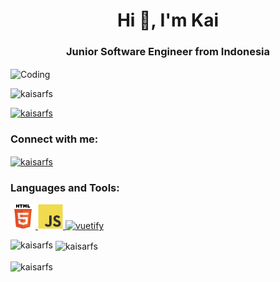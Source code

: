 <h1 align="center">Hi 👋, I'm Kai</h1>
<h3 align="center">Junior Software Engineer from Indonesia</h3>
<img align="center" alt="Coding" src="https://raw.githubusercontent.com/Schweinepriester/Schweinepriester/master/MeagerHardtofindAlbertosaurus-size_restricted.gif">

<p align="left"> <img src="https://komarev.com/ghpvc/?username=kaisarfs&label=Profile%20views&color=0e75b6&style=flat" alt="kaisarfs" /> </p>

<p align="left"> <a href="https://github.com/ryo-ma/github-profile-trophy"><img src="https://github-profile-trophy.vercel.app/?username=kaisarfs" alt="kaisarfs" /></a> </p>

<h3 align="left">Connect with me:</h3>
<p align="left">
<a href="https://instagram.com/kaisarfs" target="blank"><img align="center" src="https://raw.githubusercontent.com/rahuldkjain/github-profile-readme-generator/master/src/images/icons/Social/instagram.svg" alt="kaisarfs" height="30" width="40" /></a>
</p>

<h3 align="left">Languages and Tools:</h3>
<p align="left"> <a href="https://www.w3.org/html/" target="_blank" rel="noreferrer"> <img src="https://raw.githubusercontent.com/devicons/devicon/master/icons/html5/html5-original-wordmark.svg" alt="html5" width="40" height="40"/> </a> <a href="https://developer.mozilla.org/en-US/docs/Web/JavaScript" target="_blank" rel="noreferrer"> <img src="https://raw.githubusercontent.com/devicons/devicon/master/icons/javascript/javascript-original.svg" alt="javascript" width="40" height="40"/> </a> <a href="https://vuetifyjs.com/en/" target="_blank" rel="noreferrer"> <img src="https://bestofjs.org/logos/vuetify.svg" alt="vuetify" width="40" height="40"/> </a> </p>

<p><img align="left" src="https://github-readme-stats.vercel.app/api/top-langs?username=kaisarfs&show_icons=true&locale=en&layout=compact" alt="kaisarfs" /></p>

<p>&nbsp;<img align="center" src="https://github-readme-stats.vercel.app/api?username=kaisarfs&show_icons=true&locale=en" alt="kaisarfs" /></p>

<p><img align="center" src="https://github-readme-streak-stats.herokuapp.com/?user=kaisarfs&" alt="kaisarfs" /></p>
